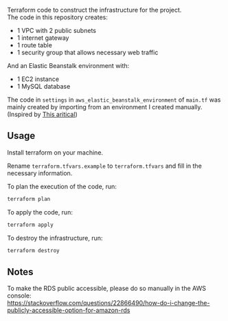 Terraform code to construct the infrastructure for the project.  
The code in this repository creates:
- 1 VPC with 2 public subnets
- 1 internet gateway
- 1 route table 
- 1 security group that allows necessary web traffic

And an Elastic Beanstalk environment with:
- 1 EC2 instance
- 1 MySQL database

The code in `settings` in `aws_elastic_beanstalk_environment` of `main.tf` was mainly created by importing from an environment I created manually.  
(Inspired by [This aritical](https://medium.com/@anasanjaria/tip-for-creating-aws-elastic-beanstalk-environment-using-terraform-7c1acf6bb42d))  

## Usage
Install terraform on your machine.  

Rename `terraform.tfvars.example` to `terraform.tfvars` and fill in the necessary information.  

To plan the execution of the code, run:
```bash
terraform plan
```

To apply the code, run:
```bash
terraform apply
```

To destroy the infrastructure, run:
```bash
terraform destroy
```

## Notes
To make the RDS public accessible, please do so manually in the AWS console:  
https://stackoverflow.com/questions/22866490/how-do-i-change-the-publicly-accessible-option-for-amazon-rds
